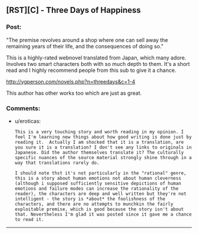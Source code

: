 ## [RST][C] - Three Days of Happiness

### Post:

"The premise revolves around a shop where one can sell away the remaining years of their life, and the consequences of doing so."

This is a highly-rated webnovel translated from Japan, which many adore.
Involves two smart characters both with so much depth to them. It's a short read and I highly recommend people from this sub to give it a chance.

http://vgperson.com/novels.php?n=threedays&c=1-4

This author has other works too which are just as great.


### Comments:

- u/eroticas:
  ```
  This is a very touching story and worth reading in my opinion. I feel I'm learning new things about how good writing is done just by reading it.  Actually I am shocked that it is a translation, are you sure it is a translation? I don't see any links to originals in Japanese. Did the author themselves translate it? The culturally specific nuances of the source material strongly shine through in a way that translations rarely do. 

  I should note thst it's not particularly in the "rational" genre, this is a story about human emotions not about human cleverness (although i supposed sufficiently sensitive depictions of human emotions and failure modes can increase the rationality of the reader), the characters are deep and well written but they're not intelligent - the story is *about* the foolishness of the characters, and there are no attempts to munchkin the fairly exploitable premise, which is good because the story isn't about that. Nevertheless I'm glad it was posted since it gave me a chance to read it.
  ```

---


